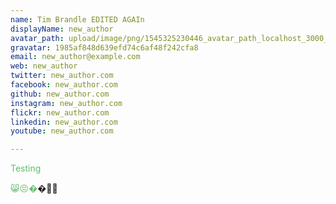 ```yaml
---
name: Tim Brandle EDITED AGAIn
displayName: new_author
avatar_path: upload/image/png/1545325230446_avatar_path_localhost_3000_login.png
gravatar: 1985af848d639efd74c6af48f242cfa8
email: new_author@example.com
web: new_author
twitter: new_author.com
facebook: new_author.com
github: new_author.com
instagram: new_author.com
flickr: new_author.com
linkedin: new_author.com
youtube: new_author.com

---
```







<p><span style="color: rgb(97,189,109);">Testing</span></p>
<p></p>
<p><span style="color: rgb(97,189,109);">😸😣�</span>�🙉🙈</p>







